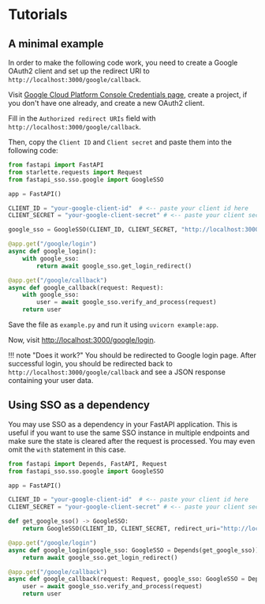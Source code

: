 # Tutorials

## A minimal example

In order to make the following code work, you need to create a Google
OAuth2 client and set up the redirect URI to `http://localhost:3000/google/callback`.

Visit [Google Cloud Platform Console Credentials page](https://console.cloud.google.com/apis/credentials),
create a project, if you don't have one already, and create a new OAuth2 client.

Fill in the `Authorized redirect URIs` field with `http://localhost:3000/google/callback`.

Then, copy the `Client ID` and `Client secret` and paste them into the following code:

```python
from fastapi import FastAPI
from starlette.requests import Request
from fastapi_sso.sso.google import GoogleSSO

app = FastAPI()

CLIENT_ID = "your-google-client-id"  # <-- paste your client id here
CLIENT_SECRET = "your-google-client-secret" # <-- paste your client secret here

google_sso = GoogleSSO(CLIENT_ID, CLIENT_SECRET, "http://localhost:3000/google/callback")

@app.get("/google/login")
async def google_login():
    with google_sso:
        return await google_sso.get_login_redirect()

@app.get("/google/callback")
async def google_callback(request: Request):
    with google_sso:
        user = await google_sso.verify_and_process(request)
    return user
```

Save the file as `example.py` and run it using `uvicorn example:app`.

Now, visit [http://localhost:3000/google/login](http://localhost:3000/google/login).

!!! note "Does it work?"
    You should be redirected to Google login page. After successful login, you should be redirected back to
    `http://localhost:3000/google/callback` and see a JSON response containing your user data.

## Using SSO as a dependency

You may use SSO as a dependency in your FastAPI application.
This is useful if you want to use the same SSO instance in multiple endpoints and make sure the state is cleared after
the request is processed. You may even omit the `with` statement in this case.

```python
from fastapi import Depends, FastAPI, Request
from fastapi_sso.sso.google import GoogleSSO

app = FastAPI()

CLIENT_ID = "your-google-client-id"  # <-- paste your client id here
CLIENT_SECRET = "your-google-client-secret" # <-- paste your client secret here

def get_google_sso() -> GoogleSSO:
    return GoogleSSO(CLIENT_ID, CLIENT_SECRET, redirect_uri="http://localhost:3000/google/callback")

@app.get("/google/login")
async def google_login(google_sso: GoogleSSO = Depends(get_google_sso)):
    return await google_sso.get_login_redirect()

@app.get("/google/callback")
async def google_callback(request: Request, google_sso: GoogleSSO = Depends(get_google_sso)):
    user = await google_sso.verify_and_process(request)
    return user
```
